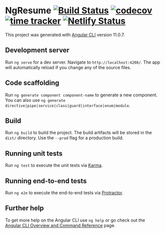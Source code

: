 # NgResume [![Build Status](https://api.travis-ci.com/stevahnes/ng-resume-builder.svg?branch=main)](https://travis-ci.com/github/stevahnes/ng-resume-builder) [![codecov](https://codecov.io/gh/stevahnes/ng-resume-builder/branch/main/graph/badge.svg?token=9VYWK0KTI4)](https://codecov.io/gh/stevahnes/ng-resume-builder) [![time tracker](https://wakatime.com/badge/github/stevahnes/ng-resume-builder.svg)](https://wakatime.com/badge/github/stevahnes/ng-resume-builder) [![Netlify Status](https://api.netlify.com/api/v1/badges/17ae3597-3c8e-4a8d-834b-cb7408df589f/deploy-status)](https://app.netlify.com/sites/ngresume/deploys)

This project was generated with [Angular CLI](https://github.com/angular/angular-cli) version 11.0.7.

## Development server

Run `ng serve` for a dev server. Navigate to `http://localhost:4200/`. The app will automatically reload if you change any of the source files.

## Code scaffolding

Run `ng generate component component-name` to generate a new component. You can also use `ng generate directive|pipe|service|class|guard|interface|enum|module`.

## Build

Run `ng build` to build the project. The build artifacts will be stored in the `dist/` directory. Use the `--prod` flag for a production build.

## Running unit tests

Run `ng test` to execute the unit tests via [Karma](https://karma-runner.github.io).

## Running end-to-end tests

Run `ng e2e` to execute the end-to-end tests via [Protractor](http://www.protractortest.org/).

## Further help

To get more help on the Angular CLI use `ng help` or go check out the [Angular CLI Overview and Command Reference](https://angular.io/cli) page.

